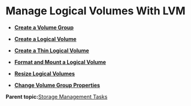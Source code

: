 <!--
SPDX-FileCopyrightText: 2023,2024 Oracle and/or its affiliates.
SPDX-License-Identifier: CC-BY-SA-4.0
-->
# Manage Logical Volumes With LVM

-   **[Create a Volume Group](../topics/cockpit-lvm_create_volume_groups.md)**  

-   **[Create a Logical Volume](../topics/cockpit-lvm_create_logical_volumes.md)**  

-   **[Create a Thin Logical Volume](../topics/cockpit-lvm_thin-logical-volume.md)**  

-   **[Format and Mount a Logical Volume](../topics/cockpit-lvm_format_logical_volumes.md)**  

-   **[Resize Logical Volumes](../topics/cockpit-lvm_resize_logical_volumes.md)**  

-   **[Change Volume Group Properties](../topics/cockpit-volgroups.md)**  


**Parent topic:**[Storage Management Tasks](../topics/cockpit-storage_management.md)

